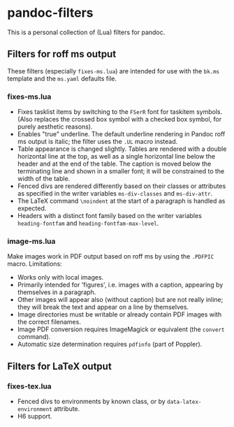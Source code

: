 # pandoc-filters

This is a personal collection of (Lua) filters for pandoc.

## Filters for roff ms output

These filters (especially `fixes-ms.lua`) are intended for use with the `bk.ms` template and the `ms.yaml` defaults file.

### fixes-ms.lua

- Fixes tasklist items by switching to the `FSerR` font for taskitem symbols. (Also replaces the crossed box symbol with a checked box symbol, for purely aesthetic reasons).
- Enables "true" underline. The default underline rendering in Pandoc roff ms output is italic; the filter uses the `.UL` macro instead.
- Table appearance is changed slightly. Tables are rendered with a double horizontal line at the top, as well as a single horizontal line below the header and at the end of the table. The caption is moved below the terminating line and shown in a smaller font; it will be constrained to the width of the table.
- Fenced divs are rendered differently based on their classes or attributes as specified in the writer variables `ms-div-classes` and `ms-div-attr`.
- The LaTeX command `\noindent` at the start of a paragraph is handled as expected.
- Headers with a distinct font family based on the writer variables `heading-fontfam` and `heading-fontfam-max-level`.

### image-ms.lua

Make images work in PDF output based on roff ms by using the `.PDFPIC` macro.  Limitations:

-  Works only with local images.
-  Primarily intended for 'figures', i.e. images with a caption, appearing by themselves in a paragraph.
-  Other images will appear also (without caption) but are not really inline; they will break the text and appear on a line by themselves.
-  Image directories must be writable or already contain PDF images with the correct filenames.
-  Image PDF conversion requires ImageMagick or equivalent (the `convert` command).
-  Automatic size determination requires `pdfinfo` (part of Poppler).

## Filters for LaTeX output

### fixes-tex.lua

- Fenced divs to environments by known class, or by `data-latex-environment` attribute.
- H6 support.
